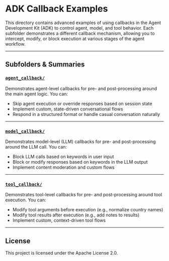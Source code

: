 # ADK Callback Examples

This directory contains advanced examples of using callbacks in the Agent Development Kit (ADK) to control agent, model, and tool behavior. Each subfolder demonstrates a different callback mechanism, allowing you to intercept, modify, or block execution at various stages of the agent workflow.

---

## Subfolders & Summaries

### [`agent_callback/`](agent_callback/README.md)
Demonstrates agent-level callbacks for pre- and post-processing around the main agent logic. You can:
- Skip agent execution or override responses based on session state
- Implement custom, state-driven conversational flows
- Respond in a structured format or handle casual conversation naturally

---

### [`model_callback/`](model_callback/README.md)
Demonstrates model-level (LLM) callbacks for pre- and post-processing around the LLM call. You can:
- Block LLM calls based on keywords in user input
- Block or modify responses based on keywords in the LLM output
- Implement content moderation and custom flows

---

### [`tool_callback/`](tool_callback/README.md)
Demonstrates tool-level callbacks for pre- and post-processing around tool execution. You can:
- Modify tool arguments before execution (e.g., normalize country names)
- Modify tool results after execution (e.g., add notes to results)
- Implement custom, context-driven tool flows

---

## License

This project is licensed under the Apache License 2.0.
